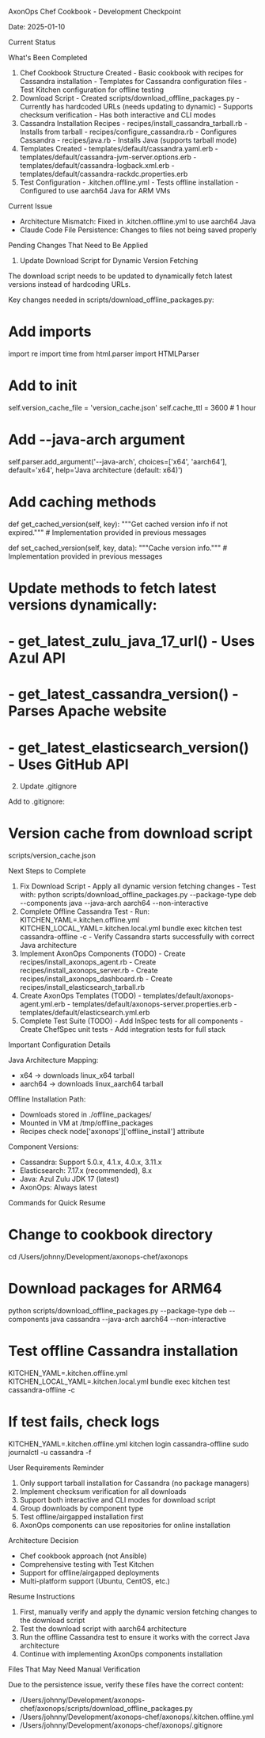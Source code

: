 AxonOps Chef Cookbook - Development Checkpoint

  Date: 2025-01-10

  Current Status

  What's Been Completed

  1. Chef Cookbook Structure Created
    - Basic cookbook with recipes for Cassandra installation
    - Templates for Cassandra configuration files
    - Test Kitchen configuration for offline testing
  2. Download Script
    - Created scripts/download_offline_packages.py
    - Currently has hardcoded URLs (needs updating to dynamic)
    - Supports checksum verification
    - Has both interactive and CLI modes
  3. Cassandra Installation Recipes
    - recipes/install_cassandra_tarball.rb - Installs from tarball
    - recipes/configure_cassandra.rb - Configures Cassandra
    - recipes/java.rb - Installs Java (supports tarball mode)
  4. Templates Created
    - templates/default/cassandra.yaml.erb
    - templates/default/cassandra-jvm-server.options.erb
    - templates/default/cassandra-logback.xml.erb
    - templates/default/cassandra-rackdc.properties.erb
  5. Test Configuration
    - .kitchen.offline.yml - Tests offline installation
    - Configured to use aarch64 Java for ARM VMs

  Current Issue

  - Architecture Mismatch: Fixed in .kitchen.offline.yml to use aarch64 Java
  - Claude Code File Persistence: Changes to files not being saved properly

  Pending Changes That Need to Be Applied

  1. Update Download Script for Dynamic Version Fetching

  The download script needs to be updated to dynamically fetch latest versions instead of hardcoding URLs.

  Key changes needed in scripts/download_offline_packages.py:

  # Add imports
  import re
  import time
  from html.parser import HTMLParser

  # Add to __init__
  self.version_cache_file = 'version_cache.json'
  self.cache_ttl = 3600  # 1 hour

  # Add --java-arch argument
  self.parser.add_argument('--java-arch', choices=['x64', 'aarch64'], default='x64',
                          help='Java architecture (default: x64)')

  # Add caching methods
  def get_cached_version(self, key):
      """Get cached version info if not expired."""
      # Implementation provided in previous messages

  def set_cached_version(self, key, data):
      """Cache version info."""
      # Implementation provided in previous messages

  # Update methods to fetch latest versions dynamically:
  # - get_latest_zulu_java_17_url() - Uses Azul API
  # - get_latest_cassandra_version() - Parses Apache website
  # - get_latest_elasticsearch_version() - Uses GitHub API

  2. Update .gitignore

  Add to .gitignore:
  # Version cache from download script
  scripts/version_cache.json

  Next Steps to Complete

  1. Fix Download Script
    - Apply all dynamic version fetching changes
    - Test with: python scripts/download_offline_packages.py --package-type deb --components java --java-arch aarch64
   --non-interactive
  2. Complete Offline Cassandra Test
    - Run: KITCHEN_YAML=.kitchen.offline.yml KITCHEN_LOCAL_YAML=.kitchen.local.yml bundle exec kitchen test
  cassandra-offline -c
    - Verify Cassandra starts successfully with correct Java architecture
  3. Implement AxonOps Components (TODO)
    - Create recipes/install_axonops_agent.rb
    - Create recipes/install_axonops_server.rb
    - Create recipes/install_axonops_dashboard.rb
    - Create recipes/install_elasticsearch_tarball.rb
  4. Create AxonOps Templates (TODO)
    - templates/default/axonops-agent.yml.erb
    - templates/default/axonops-server.properties.erb
    - templates/default/elasticsearch.yml.erb
  5. Complete Test Suite (TODO)
    - Add InSpec tests for all components
    - Create ChefSpec unit tests
    - Add integration tests for full stack

  Important Configuration Details

  Java Architecture Mapping:
  - x64 → downloads linux_x64 tarball
  - aarch64 → downloads linux_aarch64 tarball

  Offline Installation Path:
  - Downloads stored in ./offline_packages/
  - Mounted in VM at /tmp/offline_packages
  - Recipes check node['axonops']['offline_install'] attribute

  Component Versions:
  - Cassandra: Support 5.0.x, 4.1.x, 4.0.x, 3.11.x
  - Elasticsearch: 7.17.x (recommended), 8.x
  - Java: Azul Zulu JDK 17 (latest)
  - AxonOps: Always latest

  Commands for Quick Resume

  # Change to cookbook directory
  cd /Users/johnny/Development/axonops-chef/axonops

  # Download packages for ARM64
  python scripts/download_offline_packages.py --package-type deb --components java cassandra --java-arch aarch64
  --non-interactive

  # Test offline Cassandra installation
  KITCHEN_YAML=.kitchen.offline.yml KITCHEN_LOCAL_YAML=.kitchen.local.yml bundle exec kitchen test cassandra-offline
  -c

  # If test fails, check logs
  KITCHEN_YAML=.kitchen.offline.yml kitchen login cassandra-offline
  sudo journalctl -u cassandra -f

  User Requirements Reminder

  1. Only support tarball installation for Cassandra (no package managers)
  2. Implement checksum verification for all downloads
  3. Support both interactive and CLI modes for download script
  4. Group downloads by component type
  5. Test offline/airgapped installation first
  6. AxonOps components can use repositories for online installation

  Architecture Decision

  - Chef cookbook approach (not Ansible)
  - Comprehensive testing with Test Kitchen
  - Support for offline/airgapped deployments
  - Multi-platform support (Ubuntu, CentOS, etc.)

  Resume Instructions

  1. First, manually verify and apply the dynamic version fetching changes to the download script
  2. Test the download script with aarch64 architecture
  3. Run the offline Cassandra test to ensure it works with the correct Java architecture
  4. Continue with implementing AxonOps components installation

  Files That May Need Manual Verification

  Due to the persistence issue, verify these files have the correct content:
  - /Users/johnny/Development/axonops-chef/axonops/scripts/download_offline_packages.py
  - /Users/johnny/Development/axonops-chef/axonops/.kitchen.offline.yml
  - /Users/johnny/Development/axonops-chef/axonops/.gitignore
